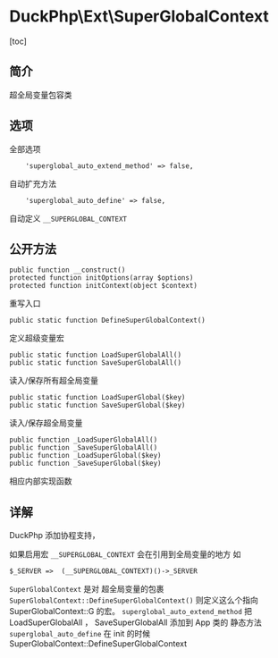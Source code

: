 # DuckPhp\Ext\SuperGlobalContext
[toc]
## 简介
 超全局变量包容类
## 选项
全部选项

        'superglobal_auto_extend_method' => false,
自动扩充方法

        'superglobal_auto_define' => false,
自动定义  `__SUPERGLOBAL_CONTEXT`
## 公开方法


    public function __construct()
    protected function initOptions(array $options)
    protected function initContext(object $context)
重写入口

    public static function DefineSuperGlobalContext()
定义超级变量宏

    public static function LoadSuperGlobalAll()
    public static function SaveSuperGlobalAll()
读入/保存所有超全局变量

    public static function LoadSuperGlobal($key)
    public static function SaveSuperGlobal($key)
读入/保存超全局变量

    public function _LoadSuperGlobalAll()
    public function _SaveSuperGlobalAll()
    public function _LoadSuperGlobal($key)
    public function _SaveSuperGlobal($key)
相应内部实现函数

## 详解


DuckPhp 添加协程支持，

如果启用宏 `__SUPERGLOBAL_CONTEXT` 会在引用到全局变量的地方 如

`$_SERVER =>  (__SUPERGLOBAL_CONTEXT)()->_SERVER `

`SuperGlobalContext` 是对 超全局变量的包裹
`SuperGlobalContext::DefineSuperGlobalContext()`  则定义这么个指向 SuperGlobalContext::G 的宏。
`superglobal_auto_extend_method` 把 LoadSuperGlobalAll ， SaveSuperGlobalAll 添加到 App 类的 静态方法
`superglobal_auto_define` 在 init 的时候 SuperGlobalContext::DefineSuperGlobalContext   



